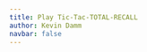 ```yaml
---
title: Play Tic-Tac-TOTAL-RECALL
author: Kevin Damm
navbar: false
---
```


<!--
Copyright (c) 2025 Kevin Damm
MIT License

Permission is hereby granted, free of charge, to any person obtaining a copy
of this software and associated documentation files (the "Software"), to deal
in the Software without restriction, including without limitation the rights
to use, copy, modify, merge, publish, distribute, sublicense, and/or sell
copies of the Software, and to permit persons to whom the Software is
furnished to do so, subject to the following conditions:

The above copyright notice and this permission notice shall be included in all
copies or substantial portions of the Software.

THE SOFTWARE IS PROVIDED "AS IS", WITHOUT WARRANTY OF ANY KIND, EXPRESS OR
IMPLIED, INCLUDING BUT NOT LIMITED TO THE WARRANTIES OF MERCHANTABILITY,
FITNESS FOR A PARTICULAR PURPOSE AND NONINFRINGEMENT. IN NO EVENT SHALL THE
AUTHORS OR COPYRIGHT HOLDERS BE LIABLE FOR ANY CLAIM, DAMAGES OR OTHER
LIABILITY, WHETHER IN AN ACTION OF CONTRACT, TORT OR OTHERWISE, ARISING FROM,
OUT OF OR IN CONNECTION WITH THE SOFTWARE OR THE USE OR OTHER DEALINGS IN THE
SOFTWARE.
-->

<main class="container">
  <game-status
    :statusMsg
    :history
    :board
    :deck
  />
  <game-board 
    :board
  />
  <deck-pile
    :deck
  />
</main>



<script lang="ts" setup>
import { ref } from 'vue'
import { useStorage } from '@vueuse/core'
import { useCardBoard } from './cardboard.ts'
import { useDeck } from './cards-xo'

import GameBoard from './tttr-board.vue'
import DeckPile from './tttr-deck.vue'
import GameStatus from './tttr-status.vue'

const statusMsg = ref('')
const simplified = ref(false)
const board = useCardBoard()
const deck = useDeck(simplified ? 9 : 10)

// TODO game history, event handling, state updates
</script>



<style module>

</style>
